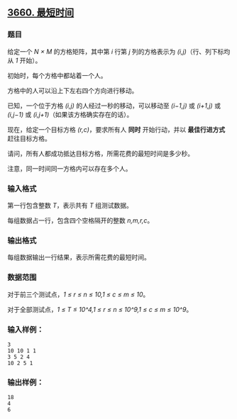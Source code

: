 ## [3660. 最短时间](https://www.acwing.com/problem/content/3663/)

### 题目

给定一个 *N × M* 的方格矩阵，其中第 *i* 行第 *j* 列的方格表示为 *(i,j)*（行、列下标均从 *1* 开始）。

初始时，每个方格中都站着一个人。

方格中的人可以沿上下左右四个方向进行移动。

已知，一个位于方格 *(i,j)* 的人经过一秒的移动，可以移动至 *(i−1,j)* 或 *(i+1,j)* 或 *(i,j−1)* 或 *(i,j+1)*（如果该方格确实存在的话）。

现在，给定一个目标方格 *(r,c)*，要求所有人 **同时** 开始行动，并以 **最佳行进方式** 赶往目标方格。

请问，所有人都成功抵达目标方格，所需花费的最短时间是多少秒。

注意，同一时间同一方格内可以存在多个人。

### 输入格式

第一行包含整数 *T*，表示共有 *T* 组测试数据。

每组数据占一行，包含四个空格隔开的整数 *n,m,r,c*。

### 输出格式

每组数据输出一行结果，表示所需花费的最短时间。

### 数据范围

对于前三个测试点，*1 ≤ r ≤ n ≤ 10,1 ≤ c ≤ m ≤ 10*。

对于全部测试点，*1 ≤ T ≤ 10^4,1 ≤ r ≤ n ≤ 10^9,1 ≤ c ≤ m ≤ 10^9*。

### 输入样例：

```
3
10 10 1 1
3 5 2 4
10 2 5 1
```

### 输出样例：

```
18
4
6
```
